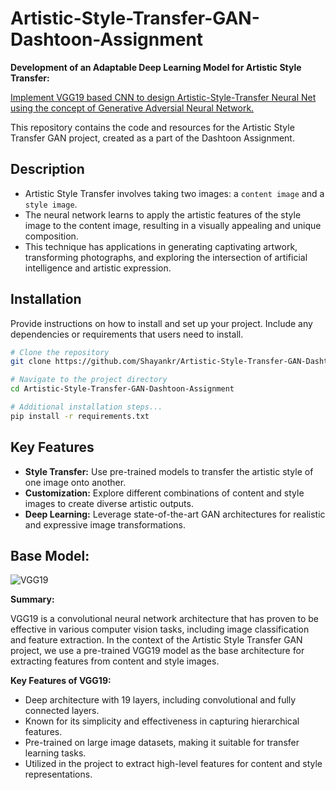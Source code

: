 # Artistic-Style-Transfer-GAN-Dashtoon-Assignment

**Development of an Adaptable Deep Learning Model for Artistic Style Transfer:**

<U>Implement VGG19 based CNN to design Artistic-Style-Transfer Neural Net using the concept of Generative Adversial Neural Network.</U>



This repository contains the code and resources for the Artistic Style Transfer GAN project, created as a part of the Dashtoon Assignment.

## Description
- Artistic Style Transfer involves taking two images: a ```content image``` and a ```style image```. 
- The neural network learns to apply the artistic features of the style image to the content image, resulting in a visually appealing and unique composition. 
- This technique has applications in generating captivating artwork, transforming photographs, and exploring the intersection of artificial intelligence and artistic expression.


## Installation

Provide instructions on how to install and set up your project. Include any dependencies or requirements that users need to install.

```bash
# Clone the repository
git clone https://github.com/Shayankr/Artistic-Style-Transfer-GAN-Dashtoon-Assignment.git

# Navigate to the project directory
cd Artistic-Style-Transfer-GAN-Dashtoon-Assignment

# Additional installation steps...
pip install -r requirements.txt
```

## Key Features

- **Style Transfer:** Use pre-trained models to transfer the artistic style of one image onto another.
- **Customization:** Explore different combinations of content and style images to create diverse artistic outputs.
- **Deep Learning:** Leverage state-of-the-art GAN architectures for realistic and expressive image transformations.

## Base Model:

![VGG19](https://www.mdpi.com/agriengineering/agriengineering-04-00056/article_deploy/html/images/agriengineering-04-00056-g002.png)

**Summary:**

VGG19 is a convolutional neural network architecture that has proven to be effective in various computer vision tasks, including image classification and feature extraction. In the context of the Artistic Style Transfer GAN project, we use a pre-trained VGG19 model as the base architecture for extracting features from content and style images.

**Key Features of VGG19:**

- Deep architecture with 19 layers, including convolutional and fully connected layers.
- Known for its simplicity and effectiveness in capturing hierarchical features.
- Pre-trained on large image datasets, making it suitable for transfer learning tasks.
- Utilized in the project to extract high-level features for content and style representations.

